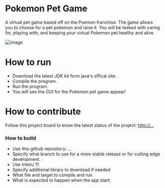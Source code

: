 # Pokemon Pet Game
A virtual pet game based off on the Poemon franchise.  The game allows you to choose for a pet pokemon and raise it.  You will be tasked with caring for, playing with, and keeping your virtual Pokemon pet healthy and alive.

![image](https://user-images.githubusercontent.com/72032695/227060129-f106fff4-6c99-4cd3-9419-e91013796136.png)

# How to run
- Download the latest JDK kit form java's offical site. 
- Compile the program.
- Run the program.
- You will see the GUI for the Pokemon pet game appear! 

# How to contribute
Follow this project board to know the latest status of the project: [http://...]([http://...])  

### How to build
- Use this github repository: ... 
- Specify what branch to use for a more stable release or for cutting edge development.  
- Use InteliJ 11
- Specify additional library to download if needed 
- What file and target to compile and run. 
- What is expected to happen when the app start. 
